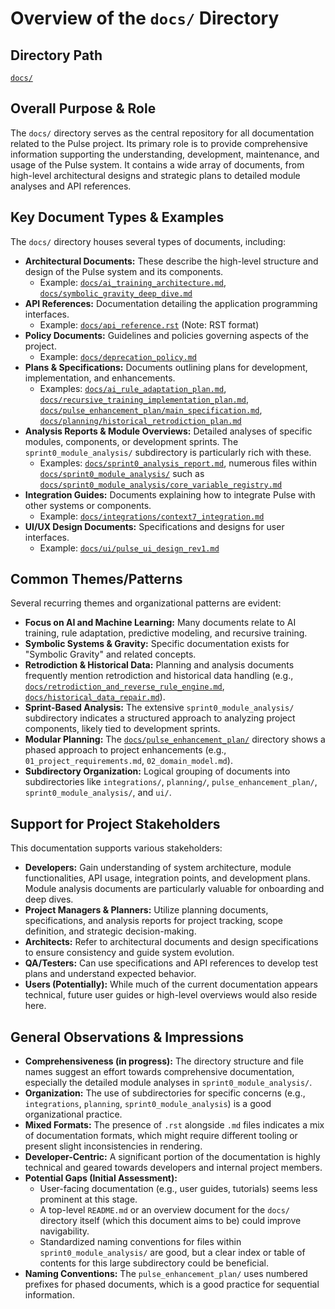 # Overview of the `docs/` Directory

## Directory Path

[`docs/`](docs/)

## Overall Purpose & Role

The `docs/` directory serves as the central repository for all documentation related to the Pulse project. Its primary role is to provide comprehensive information supporting the understanding, development, maintenance, and usage of the Pulse system. It contains a wide array of documents, from high-level architectural designs and strategic plans to detailed module analyses and API references.

## Key Document Types & Examples

The `docs/` directory houses several types of documents, including:

*   **Architectural Documents:** These describe the high-level structure and design of the Pulse system and its components.
    *   Example: [`docs/ai_training_architecture.md`](docs/ai_training_architecture.md:1), [`docs/symbolic_gravity_deep_dive.md`](docs/symbolic_gravity_deep_dive.md:1)
*   **API References:** Documentation detailing the application programming interfaces.
    *   Example: [`docs/api_reference.rst`](docs/api_reference.rst:1) (Note: RST format)
*   **Policy Documents:** Guidelines and policies governing aspects of the project.
    *   Example: [`docs/deprecation_policy.md`](docs/deprecation_policy.md:1)
*   **Plans & Specifications:** Documents outlining plans for development, implementation, and enhancements.
    *   Examples: [`docs/ai_rule_adaptation_plan.md`](docs/ai_rule_adaptation_plan.md:1), [`docs/recursive_training_implementation_plan.md`](docs/recursive_training_implementation_plan.md:1), [`docs/pulse_enhancement_plan/main_specification.md`](docs/pulse_enhancement_plan/main_specification.md:1), [`docs/planning/historical_retrodiction_plan.md`](docs/planning/historical_retrodiction_plan.md:1)
*   **Analysis Reports & Module Overviews:** Detailed analyses of specific modules, components, or development sprints. The `sprint0_module_analysis/` subdirectory is particularly rich with these.
    *   Examples: [`docs/sprint0_analysis_report.md`](docs/sprint0_analysis_report.md:1), numerous files within [`docs/sprint0_module_analysis/`](docs/sprint0_module_analysis/) such as [`docs/sprint0_module_analysis/core_variable_registry.md`](docs/sprint0_module_analysis/core_variable_registry.md:1)
*   **Integration Guides:** Documents explaining how to integrate Pulse with other systems or components.
    *   Example: [`docs/integrations/context7_integration.md`](docs/integrations/context7_integration.md:1)
*   **UI/UX Design Documents:** Specifications and designs for user interfaces.
    *   Example: [`docs/ui/pulse_ui_design_rev1.md`](docs/ui/pulse_ui_design_rev1.md:1)

## Common Themes/Patterns

Several recurring themes and organizational patterns are evident:

*   **Focus on AI and Machine Learning:** Many documents relate to AI training, rule adaptation, predictive modeling, and recursive training.
*   **Symbolic Systems & Gravity:** Specific documentation exists for "Symbolic Gravity" and related concepts.
*   **Retrodiction & Historical Data:** Planning and analysis documents frequently mention retrodiction and historical data handling (e.g., [`docs/retrodiction_and_reverse_rule_engine.md`](docs/retrodiction_and_reverse_rule_engine.md:1), [`docs/historical_data_repair.md`](docs/historical_data_repair.md:1)).
*   **Sprint-Based Analysis:** The extensive `sprint0_module_analysis/` subdirectory indicates a structured approach to analyzing project components, likely tied to development sprints.
*   **Modular Planning:** The [`docs/pulse_enhancement_plan/`](docs/pulse_enhancement_plan/) directory shows a phased approach to project enhancements (e.g., `01_project_requirements.md`, `02_domain_model.md`).
*   **Subdirectory Organization:** Logical grouping of documents into subdirectories like `integrations/`, `planning/`, `pulse_enhancement_plan/`, `sprint0_module_analysis/`, and `ui/`.

## Support for Project Stakeholders

This documentation supports various stakeholders:

*   **Developers:** Gain understanding of system architecture, module functionalities, API usage, integration points, and development plans. Module analysis documents are particularly valuable for onboarding and deep dives.
*   **Project Managers & Planners:** Utilize planning documents, specifications, and analysis reports for project tracking, scope definition, and strategic decision-making.
*   **Architects:** Refer to architectural documents and design specifications to ensure consistency and guide system evolution.
*   **QA/Testers:** Can use specifications and API references to develop test plans and understand expected behavior.
*   **Users (Potentially):** While much of the current documentation appears technical, future user guides or high-level overviews would also reside here.

## General Observations & Impressions

*   **Comprehensiveness (in progress):** The directory structure and file names suggest an effort towards comprehensive documentation, especially the detailed module analyses in `sprint0_module_analysis/`.
*   **Organization:** The use of subdirectories for specific concerns (e.g., `integrations`, `planning`, `sprint0_module_analysis`) is a good organizational practice.
*   **Mixed Formats:** The presence of `.rst` alongside `.md` files indicates a mix of documentation formats, which might require different tooling or present slight inconsistencies in rendering.
*   **Developer-Centric:** A significant portion of the documentation is highly technical and geared towards developers and internal project members.
*   **Potential Gaps (Initial Assessment):**
    *   User-facing documentation (e.g., user guides, tutorials) seems less prominent at this stage.
    *   A top-level `README.md` or an overview document for the `docs/` directory itself (which this document aims to be) could improve navigability.
    *   Standardized naming conventions for files within `sprint0_module_analysis/` are good, but a clear index or table of contents for this large subdirectory could be beneficial.
*   **Naming Conventions:** The `pulse_enhancement_plan/` uses numbered prefixes for phased documents, which is a good practice for sequential information.